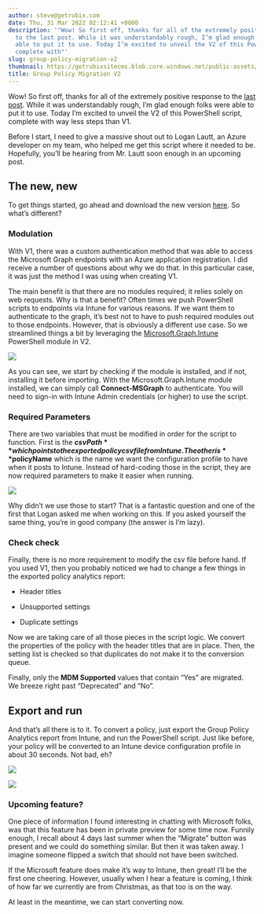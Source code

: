 ```yaml
---
author: steve@getrubix.com
date: Thu, 31 Mar 2022 02:12:41 +0000
description: '"Wow! So first off, thanks for all of the extremely positive response
  to the last post. While it was understandably rough, I’m glad enough folks were
  able to put it to use. Today I’m excited to unveil the V2 of this PowerShell script,
  complete with"'
slug: group-policy-migration-v2
thumbnail: https://getrubixsitecms.blob.core.windows.net/public-assets/content/v1/thumbnails/group-policy-migration-v2_thumbnail.jpg
title: Group Policy Migration V2
---
```


Wow! So first off, thanks for all of the extremely positive response to the [last post](https://www.getrubix.com/blog/group-policy-to-intune-migration). While it was understandably rough, I’m glad enough folks were able to put it to use. Today I’m excited to unveil the V2 of this PowerShell script, complete with way less steps than V1.

Before I start, I need to give a massive shout out to Logan Lautt, an Azure developer on my team, who helped me get this script where it needed to be. Hopefully, you’ll be hearing from Mr. Lautt soon enough in an upcoming post.

The new, new
------------

To get things started, go ahead and download the new version [here](https://github.com/groovemaster17/IntunePowershell/blob/main/gpoToCspMigration_V2.ps1). So what’s different?

### Modulation

With V1, there was a custom authentication method that was able to access the Microsoft Graph endpoints with an Azure application registration. I did receive a number of questions about why we do that. In this particular case, it was just the method I was using when creating V1.

The main benefit is that there are no modules required; it relies solely on web requests. Why is that a benefit? Often times we push PowerShell scripts to endpoints via Intune for various reasons. If we want them to authenticate to the graph, it’s best not to have to push required modules out to those endpoints. However, that is obviously a different use case. So we streamlined things a bit by leveraging the [Microsoft.Graph.Intune](https://www.powershellgallery.com/packages/Microsoft.Graph.Intune/6.1907.1.0) PowerShell module in V2.

![](https://getrubixsitecms.blob.core.windows.net/public-assets/content/v1/5dd365a31aa1fd743bc30b8e/20df7112-c10f-4ca1-91ed-ea8812ab1045/2.png)

As you can see, we start by checking if the module is installed, and if not, installing it before importing. With the Microsoft.Graph.Intune module installed, we can simply call **Connect-MSGraph** to authenticate. You will need to sign-in with Intune Admin credentials (or higher) to use the script.

### Required Parameters

There are two variables that must be modified in order for the script to function. First is the **$csvPath** which points to the exported policy csv file from Intune. The other is **$policyName** which is the name we want the configuration profile to have when it posts to Intune. Instead of hard-coding those in the script, they are now required parameters to make it easier when running.

![](https://getrubixsitecms.blob.core.windows.net/public-assets/content/v1/5dd365a31aa1fd743bc30b8e/09ec5d4b-7afd-415a-a710-158a7b2e2c15/1.png)

Why didn’t we use those to start? That is a fantastic question and one of the first that Logan asked me when working on this. If you asked yourself the same thing, you’re in good company (the answer is I’m lazy).

### Check check

Finally, there is no more requirement to modify the csv file before hand. If you used V1, then you probably noticed we had to change a few things in the exported policy analytics report:

-   Header titles
    
-   Unsupported settings
    
-   Duplicate settings
    

Now we are taking care of all those pieces in the script logic. We convert the properties of the policy with the header titles that are in place. Then, the setting list is checked so that duplicates do not make it to the conversion queue.

Finally, only the **MDM Supported** values that contain “Yes” are migrated. We breeze right past “Deprecated” and “No”.

Export and run
--------------

And that’s all there is to it. To convert a policy, just export the Group Policy Analytics report from Intune, and run the PowerShell script. Just like before, your policy will be converted to an Intune device configuration profile in about 30 seconds. Not bad, eh?

![](https://getrubixsitecms.blob.core.windows.net/public-assets/content/v1/5dd365a31aa1fd743bc30b8e/56773c7f-2be4-4b10-a36a-53d29aacc585/3.png)

![](https://getrubixsitecms.blob.core.windows.net/public-assets/content/v1/5dd365a31aa1fd743bc30b8e/58751a37-082e-43c9-addb-cb47ff6959b1/4.png)

### Upcoming feature?

One piece of information I found interesting in chatting with Microsoft folks, was that this feature has been in private preview for some time now. Funnily enough, I recall about 4 days last summer when the “Migrate” button was present and we could do something similar. But then it was taken away. I imagine someone flipped a switch that should not have been switched.

If the Microsoft feature does make it’s way to Intune, then great! I’ll be the first one cheering. However, usually when I hear a feature is coming, I think of how far we currently are from Christmas, as that too is on the way.

At least in the meantime, we can start converting now.
